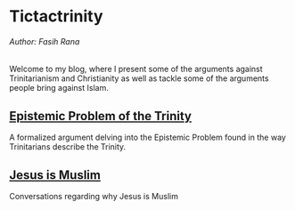 # Tictactrinity
###### Author: Fasih Rana
Welcome to my blog, where I present some of the arguments against Trinitarianism and Christianity as well as tackle some of the arguments people bring against Islam.

## [Epistemic Problem of the Trinity](/epistemic_problem)
A formalized argument delving into the Epistemic Problem found in the way Trinitarians describe the Trinity.

## [Jesus is Muslim](/jesus_is_muslim)
Conversations regarding why Jesus is Muslim

